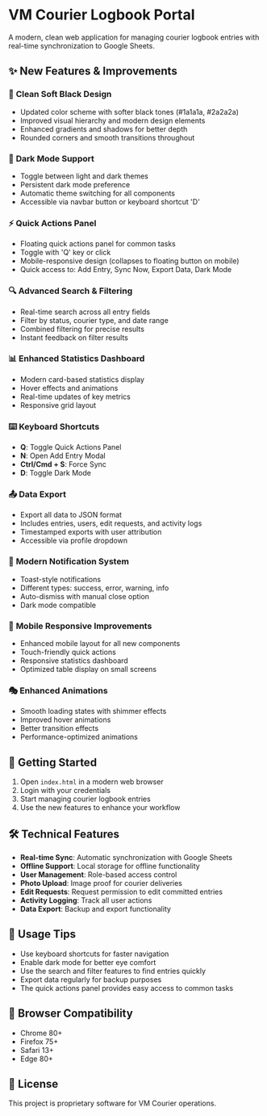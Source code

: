 # VM Courier Logbook Portal

A modern, clean web application for managing courier logbook entries with real-time synchronization to Google Sheets.

## ✨ New Features & Improvements

### 🎨 **Clean Soft Black Design**
- Updated color scheme with softer black tones (#1a1a1a, #2a2a2a)
- Improved visual hierarchy and modern design elements
- Enhanced gradients and shadows for better depth
- Rounded corners and smooth transitions throughout

### 🌙 **Dark Mode Support**
- Toggle between light and dark themes
- Persistent dark mode preference
- Automatic theme switching for all components
- Accessible via navbar button or keyboard shortcut 'D'

### ⚡ **Quick Actions Panel**
- Floating quick actions panel for common tasks
- Toggle with 'Q' key or click
- Mobile-responsive design (collapses to floating button on mobile)
- Quick access to: Add Entry, Sync Now, Export Data, Dark Mode

### 🔍 **Advanced Search & Filtering**
- Real-time search across all entry fields
- Filter by status, courier type, and date range
- Combined filtering for precise results
- Instant feedback on filter results

### 📊 **Enhanced Statistics Dashboard**
- Modern card-based statistics display
- Hover effects and animations
- Real-time updates of key metrics
- Responsive grid layout

### ⌨️ **Keyboard Shortcuts**
- **Q**: Toggle Quick Actions Panel
- **N**: Open Add Entry Modal
- **Ctrl/Cmd + S**: Force Sync
- **D**: Toggle Dark Mode

### 📤 **Data Export**
- Export all data to JSON format
- Includes entries, users, edit requests, and activity logs
- Timestamped exports with user attribution
- Accessible via profile dropdown

### 🔔 **Modern Notification System**
- Toast-style notifications
- Different types: success, error, warning, info
- Auto-dismiss with manual close option
- Dark mode compatible

### 📱 **Mobile Responsive Improvements**
- Enhanced mobile layout for all new components
- Touch-friendly quick actions
- Responsive statistics dashboard
- Optimized table display on small screens

### 🎭 **Enhanced Animations**
- Smooth loading states with shimmer effects
- Improved hover animations
- Better transition effects
- Performance-optimized animations

## 🚀 Getting Started

1. Open `index.html` in a modern web browser
2. Login with your credentials
3. Start managing courier logbook entries
4. Use the new features to enhance your workflow

## 🛠️ Technical Features

- **Real-time Sync**: Automatic synchronization with Google Sheets
- **Offline Support**: Local storage for offline functionality
- **User Management**: Role-based access control
- **Photo Upload**: Image proof for courier deliveries
- **Edit Requests**: Request permission to edit committed entries
- **Activity Logging**: Track all user actions
- **Data Export**: Backup and export functionality

## 🎯 Usage Tips

- Use keyboard shortcuts for faster navigation
- Enable dark mode for better eye comfort
- Use the search and filter features to find entries quickly
- Export data regularly for backup purposes
- The quick actions panel provides easy access to common tasks

## 🔧 Browser Compatibility

- Chrome 80+
- Firefox 75+
- Safari 13+
- Edge 80+

## 📝 License

This project is proprietary software for VM Courier operations.
